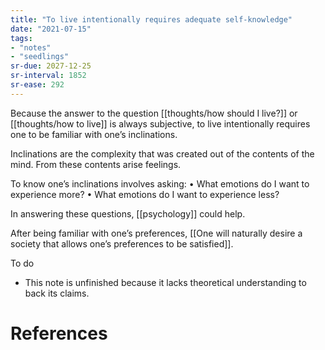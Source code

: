 ```yaml
---
title: "To live intentionally requires adequate self-knowledge"
date: "2021-07-15"
tags:
- "notes"
- "seedlings"
sr-due: 2027-12-25
sr-interval: 1852
sr-ease: 292
---
```


Because the answer to the question [[thoughts/how should I live?]] or [[thoughts/how to live]] is always subjective, to live intentionally requires one to be familiar with one’s inclinations.

Inclinations are the complexity that was created out of the contents of the mind. From these contents arise feelings.

To know one’s inclinations involves asking:
•	What emotions do I want to experience more?
•	What emotions do I want to experience less?

In answering these questions, [[psychology]] could help.

After being familiar with one’s preferences, [[One will naturally desire a society that allows one’s preferences to be satisfied]].

To do

- This note is unfinished because it lacks theoretical understanding to back its claims.

# References


